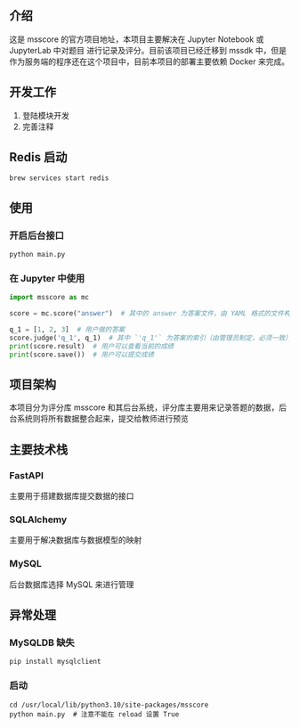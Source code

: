 ## 介绍

这是 msscore 的官方项目地址，本项目主要解决在 Jupyter Notebook 或 JupyterLab 中对题目
进行记录及评分。目前该项目已经迁移到 mssdk 中，但是作为服务端的程序还在这个项目中，目前本项目的部署主要依赖 Docker 来完成。

## 开发工作

1. 登陆模块开发
2. 完善注释

## Redis 启动

```shell
brew services start redis
```

## 使用

### 开启后台接口

```shell
python main.py
```

### 在 Jupyter 中使用

```python
import msscore as mc

score = mc.score("answer")  # 其中的 answer 为答案文件，由 YAML 格式的文件构成

q_1 = [1, 2, 3]  # 用户做的答案
score.judge('q_1', q_1)  # 其中 `'q_1'` 为答案的索引（由管理员制定，必须一致），`q_1` 变量为答案，可以定义不同的变量名
print(score.result)  # 用户可以查看当前的成绩
print(score.save())  # 用户可以提交成绩
```

## 项目架构

本项目分为评分库 msscore 和其后台系统，评分库主要用来记录答题的数据，后台系统则将所有数据整合起来，提交给教师进行预览

## 主要技术栈

### FastAPI

主要用于搭建数据库提交数据的接口

### SQLAlchemy

主要用于解决数据库与数据模型的映射

### MySQL

后台数据库选择 MySQL 来进行管理

## 异常处理

### MySQLDB 缺失

```shell
pip install mysqlclient
```

### 启动

```shell
cd /usr/local/lib/python3.10/site-packages/msscore
python main.py  # 注意不能在 reload 设置 True
```